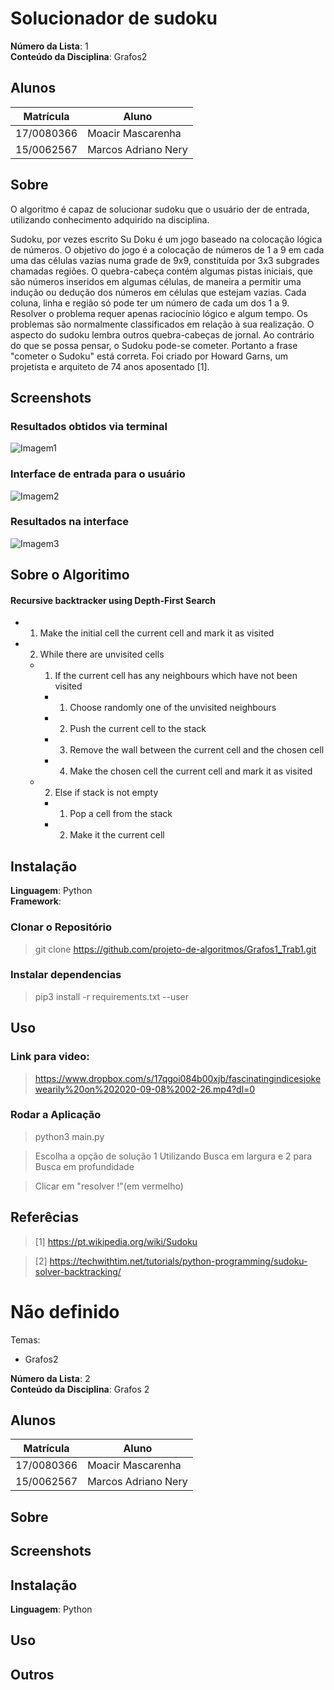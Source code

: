 
# Solucionador de sudoku

**Número da Lista**: 1<br>
**Conteúdo da Disciplina**: Grafos2<br>

## Alunos
|Matrícula | Aluno |
| -- | -- |
| 17/0080366  |  Moacir Mascarenha |
| 15/0062567  |  Marcos Adriano Nery |

## Sobre 
O algoritmo é capaz de solucionar sudoku que o usuário der de entrada, utilizando conhecimento adquirido na disciplina.

Sudoku, por vezes escrito Su Doku é um jogo baseado na colocação lógica de números. O objetivo do jogo é a colocação de números de 1 a 9 em cada uma das células vazias numa grade de 9x9, constituída por 3x3 subgrades chamadas regiões. O quebra-cabeça contém algumas pistas iniciais, que são números inseridos em algumas células, de maneira a permitir uma indução ou dedução dos números em células que estejam vazias. Cada coluna, linha e região só pode ter um número de cada um dos 1 a 9. Resolver o problema requer apenas raciocínio lógico e algum tempo. Os problemas são normalmente classificados em relação à sua realização. O aspecto do sudoku lembra outros quebra-cabeças de jornal. Ao contrário do que se possa pensar, o Sudoku pode-se cometer. Portanto a frase "cometer o Sudoku" está correta. Foi criado por Howard Garns, um projetista e arquiteto de 74 anos aposentado [1].



## Screenshots

### Resultados obtidos via terminal

![Imagem1](./jogoSudoku/img/imagem1.png)

### Interface de entrada para o usuário

![Imagem2](./jogoSudoku/img/imagem2.png)

### Resultados na interface

![Imagem3](./jogoSudoku/img/imagem3.png)


## Sobre o Algoritimo

#### Recursive backtracker using Depth-First Search

- 1. Make the initial cell the current cell and mark it as visited <br>
- 2. While there are unvisited cells <br>
    - 1. If the current cell has any neighbours which have not been visited <br>
        - 1. Choose randomly one of the unvisited neighbours <br>
        - 2. Push the current cell to the stack <br>
        - 3. Remove the wall between the current cell and the chosen cell <br>
        - 4. Make the chosen cell the current cell and mark it as visited <br>
    - 2. Else if stack is not empty <br>
        - 1. Pop a cell from the stack <br>
        - 2. Make it the current cell <br>

## Instalação 
**Linguagem**: Python<br>
**Framework**: <br>
<!-- Descreva os pré-requisitos para rodar o seu projeto e os comandos necessários. -->
###  Clonar o Repositório

> git clone https://github.com/projeto-de-algoritmos/Grafos1_Trab1.git

### Instalar dependencias

> pip3 install -r requirements.txt --user

## Uso
### Link para video:

> https://www.dropbox.com/s/17qgoi084b00xjb/fascinatingindicesjokewearily%20on%202020-09-08%2002-26.mp4?dl=0

### Rodar a Aplicação

> python3 main.py

> Escolha a opção de solução 1 Utilizando Busca em largura e 2 para Busca em profundidade

> Clicar em "resolver !"(em vermelho)

## Referêcias 
> [1] https://pt.wikipedia.org/wiki/Sudoku
<!-- Quaisquer outras informações sobre seu projeto podem ser descritas abaixo. -->
> [2] https://techwithtim.net/tutorials/python-programming/sudoku-solver-backtracking/




















# Não definido
Temas:
 - Grafos2


**Número da Lista**: 2<br>
**Conteúdo da Disciplina**: Grafos 2<br>

## Alunos
|Matrícula | Aluno |
| -- | -- |
| 17/0080366  |  Moacir Mascarenha |
| 15/0062567  |  Marcos Adriano Nery |

## Sobre 


## Screenshots


## Instalação 
**Linguagem**: Python<br>
<!-- **Framework**: (caso exista)<br> -->
<!-- Descreva os pré-requisitos para rodar o seu projeto e os comandos necessários. -->

## Uso 


## Outros 
<!-- Quaisquer outras informações sobre seu projeto podem ser descritas abaixo. -->




